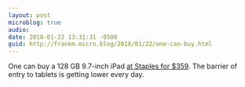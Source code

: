 ```yaml
---
layout: post
microblog: true
audio: 
date: 2018-01-22 13:31:31 -0500
guid: http://frankm.micro.blog/2018/01/22/one-can-buy.html
---
```

One can buy a 128 GB 9.7-inch iPad [at Staples for $359](https://www.macrumors.com/2018/01/22/target-apple-watch-series-1-staples/). The barrier of entry to tablets is getting lower every day. 
